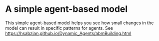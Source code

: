 # A simple agent-based model 
 This simple agent-based model helps you see how small changes in the model can result in specific patterns for agents. See https://hsabzian.github.io/Dynamic_Agents/abmBuilding.html
